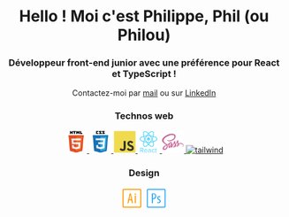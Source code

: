 <h1 align="center">Hello ! Moi c'est Philippe, Phil (ou Philou)</h1>
<h3 align="center">Développeur front-end junior avec une préférence pour React et TypeScript !</h3>

<p align="center">
  Contactez-moi par <a href="mailto:delcroixphilippe73@gmail.com">mail<a/> ou sur <a href="[mailto:delcroixphilippe73@gmail.com](https://linkedin.com/in/delcroix-philippe)">LinkedIn<a/>
</p>

<h3 align="center">Technos web</h3>
<p align="center">
  <a href="https://www.w3.org/html/" target="_blank" rel="noreferrer"> <img src="https://raw.githubusercontent.com/devicons/devicon/master/icons/html5/html5-original-wordmark.svg" alt="html5" width="40" height="40"/> </a>
  <a href="https://www.w3schools.com/css/" target="_blank" rel="noreferrer"> <img src="https://raw.githubusercontent.com/devicons/devicon/master/icons/css3/css3-original-wordmark.svg" alt="css3" width="40" height="40"/> </a>
  <a href="https://developer.mozilla.org/en-US/docs/Web/JavaScript" target="_blank" rel="noreferrer"> <img src="https://raw.githubusercontent.com/devicons/devicon/master/icons/javascript/javascript-original.svg" alt="javascript" width="40" height="40"/> </a>
  <a href="https://reactjs.org/" target="_blank" rel="noreferrer"> <img src="https://raw.githubusercontent.com/devicons/devicon/master/icons/react/react-original-wordmark.svg" alt="react" width="40" height="40"/> </a>
  <a href="https://sass-lang.com" target="_blank" rel="noreferrer"> <img src="https://raw.githubusercontent.com/devicons/devicon/master/icons/sass/sass-original.svg" alt="sass" width="40" height="40"/> </a>
  <a href="https://tailwindcss.com/" target="_blank" rel="noreferrer"> <img src="https://www.vectorlogo.zone/logos/tailwindcss/tailwindcss-icon.svg" alt="tailwind" width="40" height="40"/> </a>
</p>

<h3 align="center">Design</h3>
<p align="center"
  <img src="img\indesign-logo.png" alt="indesign" width="40" height="40">
  <img src="img\illustrator-logo.png" alt="illustrator" width="40" height="40">
  <img src="img\photoshop-logo.png" alt="photoshop" width="40" height="40">
</p>

